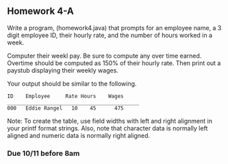 ## Homework 4-A

Write a program, (homework4.java) that prompts for an employee name, a 3 digit employee ID, their hourly rate, 
and the number of hours worked in a week.

Computer their weekl pay. Be sure to compute any over time earned. Overtime should be computed as 150%
of their hourly rate. Then print out a paystub displaying their weekly wages.

Your output should be similar to the following.


```console
ID    Employee     Rate Hours    Wages
___________________________________________
000   Eddie Rangel   10    45      475
```

Note: To create the table, use field widths with left and right alignment in your printf format strings. Also, note that character data
is normally left aligned and numeric data is normally right aligned.

### Due 10/11 before 8am
